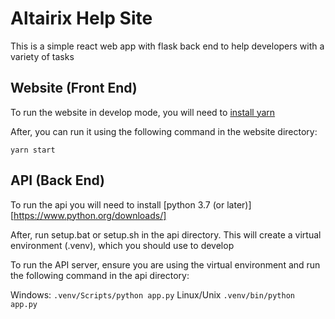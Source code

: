 # Altairix Help Site
This is a simple react web app with flask back end to help developers with a variety of tasks

## Website (Front End)

To run the website in develop mode, you will need to [install yarn](https://classic.yarnpkg.com/en/docs/install)

After, you can run it using the following command in the website directory:

```yarn start```

## API (Back End)

To run the api you will need to install [python 3.7 (or later)][https://www.python.org/downloads/]

After, run setup.bat or setup.sh in the api directory. This will create a virtual environment (.venv), which you should use to develop

To run the API server, ensure you are using the virtual environment and run the following command in the api directory:

Windows: ```.venv/Scripts/python app.py```
Linux/Unix ```.venv/bin/python app.py```

